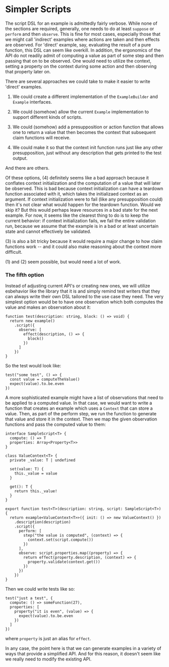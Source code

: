 # Simpler Scripts

The script DSL for an example is admittedly fairly verbose. While none
of the sections are required, generally, one needs to do at least `suppose`
or `perform` and then `observe`. This is fine for most cases, especially
those that we might call 'indirect' examples where actions are taken and
then effects are observed. For 'direct' example, say, evaluating the
result of a pure function, this DSL can seem like overkill. In addition,
the ergonomics of the API do not readily admit of computing a value as
part of some step and then passing that on to be observed. One would need
to utilize the context, setting a property on the context during some
action and then observing that property later on.

There are several approaches we could take to make it easier to write 'direct'
examples.

1. We could create a different implementation of the `ExampleBuilder` and `Example`
interfaces.

2. We could (somehow) allow the current `Example` implementation to support
different kinds of scripts.

3. We could (somehow) add a presupposition or action function that allows one to
return a value that then becomes the context that subsequent claim functions will
receive.

4. We could make it so that the context init function runs just like any other
presupposition, just without any description that gets printed to the test output.

And there are others.

Of these options, (4) definitely seems like a bad approach because it conflates
context initialization and the computation of a value that will later be observed.
This is bad because context initialization can have a teardown function associated
with it, which takes the initializaed context as an argument. If context initialization
were to fail (like any presupposition could) then it's not clear what would happen
for the teardown function. Would we skip it? But this would perhaps leave resources
in a bad state for the next example. For now, it seems like the clearest thing to do
is to keep the current behavior: if context initialization fails, we fail the entire
validation run, because we assume that the example is in a bad or at least uncertain
state and cannot effectively be validated.

(3) is also a bit tricky because it would require a major change to how claim functions
work -- and it could also make reasoning about the context more difficult.

(1) and (2) seem possible, but would need a lot of work.

### The fifth option

Instead of adjusting current API's or creating new ones, we will utilize esbehavior
like the library that it is and simply remind test writers that they can always write
their own DSL tailored to the use case they need. The very simplest option would be
to have one observation which both computes the value and makes an observation about it:

```
function test(description: string, block: () => void) {
  return new example()
    .script({
      observe: [
        effect(description, () => {
          block()
        })
      ]
    })
}
```

So the test would look like:

```
test("some test", () => {
  const value = computeTheValue()
  expect(value).to.be.even
})
```

A more sophisticated example might have a list of observations that need
to be applied to a computed value. In that case, we would want to write a function
that creates an example which uses a `Context` that can store a value. Then, as part
of the perform step, we run the function to generate that value and store it in the
context. Then we map the given observation functions and pass the computed value to
them:

```
interface SampleScript<T> {
  compute: () => T
  properties: Array<Property<T>>
}

class ValueContext<T> {
  private _value: T | undefined

  set(value: T) {
    this._value = value
  }

  get(): T {
    return this._value!
  }
}

export function test<T>(description: string, script: SampleScript<T>) {
  return example<ValueContext<T>>({ init: () => new ValueContext() })
    .description(description)
    .script({
      perform: [
        step("the value is computed", (context) => {
          context.set(script.compute())
        })
      ],
      observe: script.properties.map((property) => {
        return effect(property.description, (context) => {
          property.validate(context.get())
        })
      })
    })
}
```

Then we could write tests like so:

```
test("just a test", {
  compute: () => someFunction(27),
  properties: [
    property("it is even", (value) => {
      expect(value).to.be.even
    })
  ]
})
```

where `property` is just an alias for `effect`.

In any case, the point here is that we can generate examples in a variety of ways
that provide a simplified API. And for this reason, it doesn't seem like we really
need to modify the existing API.
